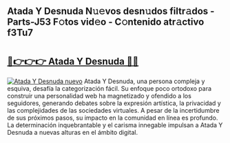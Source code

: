 ## Atada Y Desnuda N𝚞𝚎vos desn𝚞dos filtr𝚊dos - Parts-J53 F𝚘tos vid𝚎o - C𝚘ntenido atr𝚊ctivo f3Tu7

# <h2><a href="http://mbci2q.tromn.icu/?c=Atada+Y+Desnuda">🔗👉👉👉 Atada Y Desnuda 🔗🔗</a></h2>

[![Atada Y Desnuda nuevo](https://i.imgur.com/pEAQMta.gif)](http://mbci2q.tromn.icu/?c=Atada+Y+Desnuda)
Atada Y Desnuda, una persona compleja y esquiva, desafía la categorización fácil. Su enfoque poco ortodoxo para construir una personalidad web ha magnetizado y ofendido a los seguidores, generando debates sobre la expresión artística, la privacidad y las complejidades de las sociedades virtuales. A pesar de la incertidumbre de sus próximos pasos, su impacto en la comunidad en línea es profundo. La determinación inquebrantable y el carisma innegable impulsan a Atada Y Desnuda a nuevas alturas en el ámbito digital.
